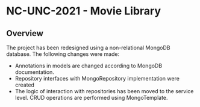 # NC-UNC-2021 - Movie Library


## Overview
The project has been redesigned using a non-relational MongoDB database. The following changes were made: 
- Annotations in models are changed according to MongoDB documentation. 
- Repository interfaces with MongoRepository implementation were created
- The logic of interaction with repositories has been moved to the service level. CRUD operations are performed using MongoTemplate.